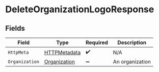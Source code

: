 # DeleteOrganizationLogoResponse


## Fields

| Field                                                   | Type                                                    | Required                                                | Description                                             |
| ------------------------------------------------------- | ------------------------------------------------------- | ------------------------------------------------------- | ------------------------------------------------------- |
| `HttpMeta`                                              | [HTTPMetadata](../../Models/Components/HTTPMetadata.md) | :heavy_check_mark:                                      | N/A                                                     |
| `Organization`                                          | [Organization](../../Models/Components/Organization.md) | :heavy_minus_sign:                                      | An organization                                         |